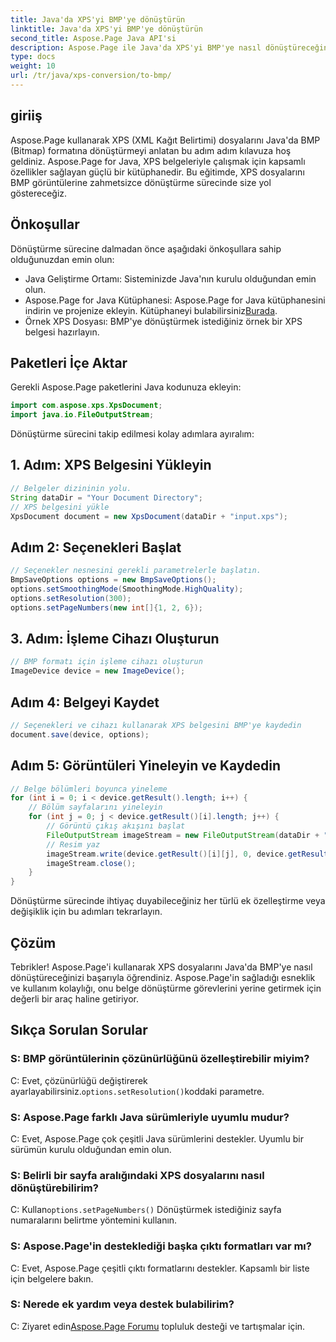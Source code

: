 ```yaml
---
title: Java'da XPS'yi BMP'ye dönüştürün
linktitle: Java'da XPS'yi BMP'ye dönüştürün
second_title: Aspose.Page Java API'si
description: Aspose.Page ile Java'da XPS'yi BMP'ye nasıl dönüştüreceğinizi öğrenin. Verimli ve yüksek kaliteli belge dönüşümü için kolay kılavuzumuzu izleyin.
type: docs
weight: 10
url: /tr/java/xps-conversion/to-bmp/
---
```

## giriiş
Aspose.Page kullanarak XPS (XML Kağıt Belirtimi) dosyalarını Java'da BMP (Bitmap) formatına dönüştürmeyi anlatan bu adım adım kılavuza hoş geldiniz. Aspose.Page for Java, XPS belgeleriyle çalışmak için kapsamlı özellikler sağlayan güçlü bir kütüphanedir. Bu eğitimde, XPS dosyalarını BMP görüntülerine zahmetsizce dönüştürme sürecinde size yol göstereceğiz.
## Önkoşullar
Dönüştürme sürecine dalmadan önce aşağıdaki önkoşullara sahip olduğunuzdan emin olun:
- Java Geliştirme Ortamı: Sisteminizde Java'nın kurulu olduğundan emin olun.
-  Aspose.Page for Java Kütüphanesi: Aspose.Page for Java kütüphanesini indirin ve projenize ekleyin. Kütüphaneyi bulabilirsiniz[Burada](https://releases.aspose.com/page/java/).
- Örnek XPS Dosyası: BMP'ye dönüştürmek istediğiniz örnek bir XPS belgesi hazırlayın.
## Paketleri İçe Aktar
Gerekli Aspose.Page paketlerini Java kodunuza ekleyin:
```java
import com.aspose.xps.XpsDocument;
import java.io.FileOutputStream;
```
Dönüştürme sürecini takip edilmesi kolay adımlara ayıralım:
## 1. Adım: XPS Belgesini Yükleyin
```java
// Belgeler dizininin yolu.
String dataDir = "Your Document Directory";
// XPS belgesini yükle
XpsDocument document = new XpsDocument(dataDir + "input.xps");
```
## Adım 2: Seçenekleri Başlat
```java
// Seçenekler nesnesini gerekli parametrelerle başlatın.
BmpSaveOptions options = new BmpSaveOptions();
options.setSmoothingMode(SmoothingMode.HighQuality);
options.setResolution(300);
options.setPageNumbers(new int[]{1, 2, 6});
```
## 3. Adım: İşleme Cihazı Oluşturun
```java
// BMP formatı için işleme cihazı oluşturun
ImageDevice device = new ImageDevice();
```
## Adım 4: Belgeyi Kaydet
```java
// Seçenekleri ve cihazı kullanarak XPS belgesini BMP'ye kaydedin
document.save(device, options);
```
## Adım 5: Görüntüleri Yineleyin ve Kaydedin
```java
// Belge bölümleri boyunca yineleme
for (int i = 0; i < device.getResult().length; i++) {
    // Bölüm sayfalarını yineleyin
    for (int j = 0; j < device.getResult()[i].length; j++) {
        // Görüntü çıkış akışını başlat
        FileOutputStream imageStream = new FileOutputStream(dataDir + "XPStoBMP" + "_" + (i + 1) + "_" + (j + 1) + ".bmp");
        // Resim yaz
        imageStream.write(device.getResult()[i][j], 0, device.getResult()[i][j].length);
        imageStream.close();
    }
}
```
Dönüştürme sürecinde ihtiyaç duyabileceğiniz her türlü ek özelleştirme veya değişiklik için bu adımları tekrarlayın.
## Çözüm
Tebrikler! Aspose.Page'i kullanarak XPS dosyalarını Java'da BMP'ye nasıl dönüştüreceğinizi başarıyla öğrendiniz. Aspose.Page'in sağladığı esneklik ve kullanım kolaylığı, onu belge dönüştürme görevlerini yerine getirmek için değerli bir araç haline getiriyor.
## Sıkça Sorulan Sorular
### S: BMP görüntülerinin çözünürlüğünü özelleştirebilir miyim?
 C: Evet, çözünürlüğü değiştirerek ayarlayabilirsiniz.`options.setResolution()`koddaki parametre.
### S: Aspose.Page farklı Java sürümleriyle uyumlu mudur?
C: Evet, Aspose.Page çok çeşitli Java sürümlerini destekler. Uyumlu bir sürümün kurulu olduğundan emin olun.
### S: Belirli bir sayfa aralığındaki XPS dosyalarını nasıl dönüştürebilirim?
 C: Kullan`options.setPageNumbers()` Dönüştürmek istediğiniz sayfa numaralarını belirtme yöntemini kullanın.
### S: Aspose.Page'in desteklediği başka çıktı formatları var mı?
C: Evet, Aspose.Page çeşitli çıktı formatlarını destekler. Kapsamlı bir liste için belgelere bakın.
### S: Nerede ek yardım veya destek bulabilirim?
 C: Ziyaret edin[Aspose.Page Forumu](https://forum.aspose.com/c/page/39) topluluk desteği ve tartışmalar için.